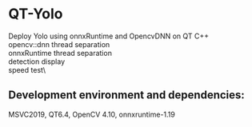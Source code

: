 # QT-Yolo
Deploy Yolo using onnxRuntime and OpencvDNN on QT C++\
opencv::dnn thread separation\
onnxRuntime thread separation\
detection display\
speed test\
## Development environment and dependencies:
MSVC2019, QT6.4, OpenCV 4.10, onnxruntime-1.19




